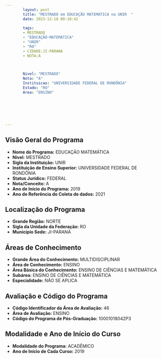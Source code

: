 ```yaml
---
        layout: post
        title: "MESTRADO em EDUCAÇÃO MATEMÁTICA na UNIR  "
        date: 2023-12-18 00:10:42
     
        tags:
        - MESTRADO
        - "EDUCAÇÃO-MATEMÁTICA"
        - "UNIR"
        - "RO"
        - CIDADE:JI-PARANÁ
        - NOTA:A
        
       

        Nivel: "MESTRADO"
        Nota: "A"
        Instituicao: "UNIVERSIDADE FEDERAL DE RONDÔNIA"
        Estado: "RO"
        Area: "ENSINO"
        
        
        
        
        
        
---
```

## Visão Geral do Programa
- **Nome do Programa:** EDUCAÇÃO MATEMÁTICA
- **Nível:** MESTRADO
- **Sigla da Instituição:** UNIR
- **Instituição de Ensino Superior:** UNIVERSIDADE FEDERAL DE RONDÔNIA
- **Status Jurídico:** FEDERAL
- **Nota/Conceito:** A
- **Ano de Início do Programa:** 2019
- **Ano de Referência do Coleta de dados:** 2021

## Localização do Programa
- **Grande Região:** NORTE
- **Sigla da Unidade da Federação:** RO
- **Município Sede:** JI-PARANÁ

## Áreas de Conhecimento
- **Grande Área do Conhecimento:** MULTIDISCIPLINAR
- **Área de Conhecimento:** ENSINO
- **Área Básica do Conhecimento:** ENSINO DE CIÊNCIAS E MATEMÁTICA
- **Subárea:** ENSINO DE CIÊNCIAS E MATEMÁTICA
- **Especialidade:** NÃO SE APLICA

## Avaliação e Código do Programa
- **Código Identificador da Área de Avaliação:** 46
- **Área de Avaliação:** ENSINO
- **Código do Programa de Pós-Graduação:** 10001018042P3


## Modalidade e Ano de Início do Curso
- **Modalidade do Programa:** ACADÊMICO
- **Ano de Início de Cada Curso:** 2019
